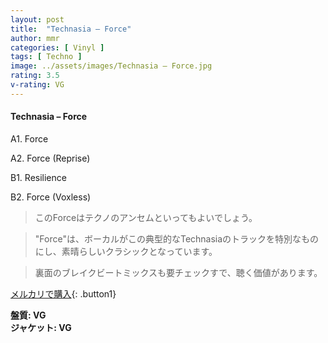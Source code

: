 ```yaml
---
layout: post
title:  "Technasia – Force"
author: mmr
categories: [ Vinyl ]
tags: [ Techno ]
image: ../assets/images/Technasia – Force.jpg
rating: 3.5
v-rating: VG
---
```


#### Technasia – Force

A1. Force

A2. Force (Reprise)

B1. Resilience

B2. Force (Voxless)

> このForceはテクノのアンセムといってもよいでしょう。

> "Force"は、ボーカルがこの典型的なTechnasiaのトラックを特別なものにし、素晴らしいクラシックとなっています。

> 裏面のブレイクビートミックスも要チェックすで、聴く価値があります。

[メルカリで購入](https://jp.mercari.com/item/m82234983144){: .button1}

<div class="mt-4 mb-4 d-flex align-items-center">
<strong class="mr-1">盤質: VG</strong>
</div>
<div class="mt-4 mb-4 d-flex align-items-center">
<strong class="mr-1">ジャケット: VG</strong>
</div>
